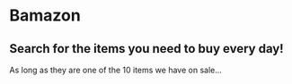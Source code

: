 # Bamazon

## Search for the items you need to buy every day!
As long as they are one of the 10 items we have on sale...
